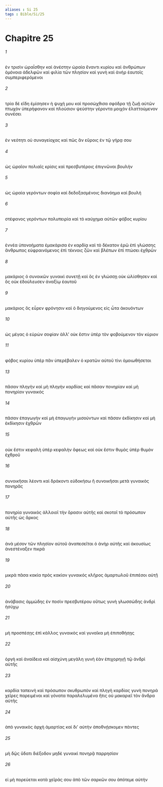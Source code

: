 ```yaml
---
aliases : Si 25
tags : Bible/Si/25
---
```


# Chapitre 25

###### 1
ἐν τρισὶν ὡραΐσθην καὶ ἀνέστην ὡραία ἔναντι κυρίου καὶ ἀνθρώπων ὁμόνοια ἀδελφῶν καὶ φιλία τῶν πλησίον καὶ γυνὴ καὶ ἀνὴρ ἑαυτοῖς συμπεριφερόμενοι
###### 2
τρία δὲ εἴδη ἐμίσησεν ἡ ψυχή μου καὶ προσώχθισα σφόδρα τῇ ζωῇ αὐτῶν πτωχὸν ὑπερήφανον καὶ πλούσιον ψεύστην γέροντα μοιχὸν ἐλαττούμενον συνέσει
###### 3
ἐν νεότητι οὐ συναγείοχας καὶ πῶς ἂν εὕροις ἐν τῷ γήρᾳ σου
###### 4
ὡς ὡραῖον πολιαῖς κρίσις καὶ πρεσβυτέροις ἐπιγνῶναι βουλήν
###### 5
ὡς ὡραία γερόντων σοφία καὶ δεδοξασμένοις διανόημα καὶ βουλή
###### 6
στέφανος γερόντων πολυπειρία καὶ τὸ καύχημα αὐτῶν φόβος κυρίου
###### 7
ἐννέα ὑπονοήματα ἐμακάρισα ἐν καρδίᾳ καὶ τὸ δέκατον ἐρῶ ἐπὶ γλώσσης ἄνθρωπος εὐφραινόμενος ἐπὶ τέκνοις ζῶν καὶ βλέπων ἐπὶ πτώσει ἐχθρῶν
###### 8
μακάριος ὁ συνοικῶν γυναικὶ συνετῇ καὶ ὃς ἐν γλώσσῃ οὐκ ὠλίσθησεν καὶ ὃς οὐκ ἐδούλευσεν ἀναξίῳ ἑαυτοῦ
###### 9
μακάριος ὃς εὗρεν φρόνησιν καὶ ὁ διηγούμενος εἰς ὦτα ἀκουόντων
###### 10
ὡς μέγας ὁ εὑρὼν σοφίαν ἀλλ' οὐκ ἔστιν ὑπὲρ τὸν φοβούμενον τὸν κύριον
###### 11
φόβος κυρίου ὑπὲρ πᾶν ὑπερέβαλεν ὁ κρατῶν αὐτοῦ τίνι ὁμοιωθήσεται
###### 13
πᾶσαν πληγὴν καὶ μὴ πληγὴν καρδίας καὶ πᾶσαν πονηρίαν καὶ μὴ πονηρίαν γυναικός
###### 14
πᾶσαν ἐπαγωγὴν καὶ μὴ ἐπαγωγὴν μισούντων καὶ πᾶσαν ἐκδίκησιν καὶ μὴ ἐκδίκησιν ἐχθρῶν
###### 15
οὐκ ἔστιν κεφαλὴ ὑπὲρ κεφαλὴν ὄφεως καὶ οὐκ ἔστιν θυμὸς ὑπὲρ θυμὸν ἐχθροῦ
###### 16
συνοικῆσαι λέοντι καὶ δράκοντι εὐδοκήσω ἢ συνοικῆσαι μετὰ γυναικὸς πονηρᾶς
###### 17
πονηρία γυναικὸς ἀλλοιοῖ τὴν ὅρασιν αὐτῆς καὶ σκοτοῖ τὸ πρόσωπον αὐτῆς ὡς ἄρκος
###### 18
ἀνὰ μέσον τῶν πλησίον αὐτοῦ ἀναπεσεῖται ὁ ἀνὴρ αὐτῆς καὶ ἀκουσίως ἀνεστέναξεν πικρά
###### 19
μικρὰ πᾶσα κακία πρὸς κακίαν γυναικός κλῆρος ἁμαρτωλοῦ ἐπιπέσοι αὐτῇ
###### 20
ἀνάβασις ἀμμώδης ἐν ποσὶν πρεσβυτέρου οὕτως γυνὴ γλωσσώδης ἀνδρὶ ἡσύχῳ
###### 21
μὴ προσπέσῃς ἐπὶ κάλλος γυναικὸς καὶ γυναῖκα μὴ ἐπιποθήσῃς
###### 22
ὀργὴ καὶ ἀναίδεια καὶ αἰσχύνη μεγάλη γυνὴ ἐὰν ἐπιχορηγῇ τῷ ἀνδρὶ αὐτῆς
###### 23
καρδία ταπεινὴ καὶ πρόσωπον σκυθρωπὸν καὶ πληγὴ καρδίας γυνὴ πονηρά χεῖρες παρειμέναι καὶ γόνατα παραλελυμένα ἥτις οὐ μακαριεῖ τὸν ἄνδρα αὐτῆς
###### 24
ἀπὸ γυναικὸς ἀρχὴ ἁμαρτίας καὶ δι' αὐτὴν ἀποθνῄσκομεν πάντες
###### 25
μὴ δῷς ὕδατι διέξοδον μηδὲ γυναικὶ πονηρᾷ παρρησίαν
###### 26
εἰ μὴ πορεύεται κατὰ χεῖράς σου ἀπὸ τῶν σαρκῶν σου ἀπότεμε αὐτήν
